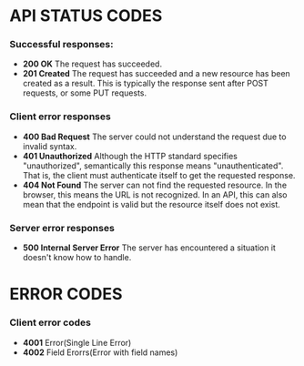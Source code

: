 # API STATUS CODES
### Successful responses:
- **200 OK**
The request has succeeded. 
- **201 Created**
The request has succeeded and a new resource has been created as a result. This is typically the response sent after POST requests, or some PUT requests.
### Client error responses
- **400 Bad Request**
The server could not understand the request due to invalid syntax.
- **401 Unauthorized**
Although the HTTP standard specifies "unauthorized", semantically this response means "unauthenticated". That is, the client must authenticate itself to get the requested response.
- **404 Not Found**
The server can not find the requested resource. In the browser, this means the URL is not recognized. In an API, this can also mean that the endpoint is valid but the resource itself does not exist. 
### Server error responses
- **500 Internal Server Error**
The server has encountered a situation it doesn't know how to handle.

# ERROR CODES
### Client error codes
- **4001**
Error(Single Line Error)
- **4002**
Field Erorrs(Error with field names)